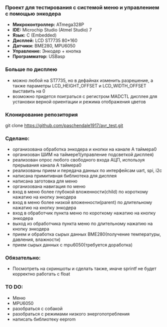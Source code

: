 ### Проект для тестирования с системой меню и управлением с помощью энкодера

- **Микроконтроллер:** ATmega328P 
- **IDE:** Microchip Studio (Atmel Studio) 7
- **Язык:** C (Embedded)
- **Дисплей:** LCD ST7735 80*160
- **Датчики:** BME280, MPU6050
- **Управление:** Энкодер + кнопка
- **Программатор:** USBasp

### Больше по дисплею
- можно любой на ST7735, но в дефайнах изменить разрешение, а также параметры LCD_HEIGHT_OFFSET и LCD_WIDTH_OFFSET выставить на 0
- возможно придется поиграться с регистром MADCTL дисплея для установки верной ориентации и режима отображения цветов

### Клонирование репозитория
git clone https://github.com/paschendale1917/avr_test.git

### Сделано:
- организована обработка энкодера и кнопки на канале А таймера0
- организован ШИМ на таймере1(управление подсветкой дисплея)
- реализован опрос любого свободного входа АЦП, используя прерывания канала А таймера0
- реализованы прием и передача данных по интерфейсам uart, spi, i2c
- написана примитивная библиотека для дисплея
- написана заготовка для меню
- организована навигация по меню
- вход в меню более глубокой вложенности(child) по короткому нажатию на кнопку энкодера
- вход в меню более низкой вложенности(parent) по длительному нажатию на кнопку энкодера
- вход в обработчик пункта меню по короткому нажатию на кнопку энкодера
- выход из обработчика пункта меню по длительному нажатию на кнопку энкодера
- прием и обработка сырых данных BME280(получение температуры, давления, влажности)
- прием сырых данных с mpu6050(требуется доработка)

### Обязательно:
- Посмотреть на скриншоты и сделать также, иначе sprintf не будет корректно работать с float

### TO DO:
- Меню
- MPU6050 
- разобраться с собакой
- разобраться с режимами низкого энергопотребления
- написать библиотеку eeprom
